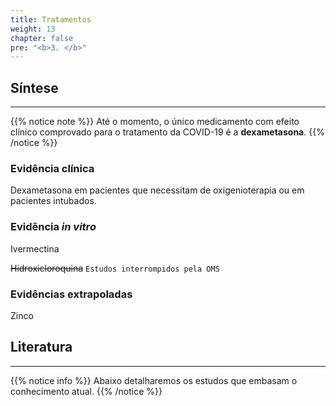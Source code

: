```yaml
---
title: Tratamentos
weight: 13
chapter: false
pre: "<b>3. </b>"
---
```


## Síntese

***

{{% notice note %}}
Até o momento, o único medicamento com efeito clínico comprovado para o tratamento da COVID-19 é a **dexametasona**.
{{% /notice %}}

### Evidência clínica

Dexametasona em pacientes que necessitam de oxigenioterapia ou em pacientes intubados.

### Evidência *in vitro*

Ivermectina

~~Hidroxicloroquina~~ `Estudos interrompidos pela OMS`

### Evidências extrapoladas

Zinco


## Literatura

***

{{% notice info %}}
Abaixo detalharemos os estudos que embasam o conhecimento atual.
{{% /notice %}}
